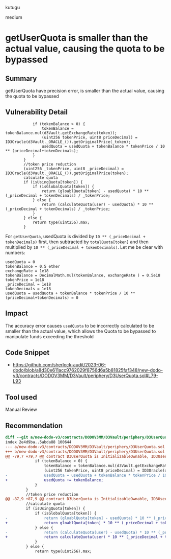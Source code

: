 kutugu

medium

# getUserQuota is smaller than the actual value, causing the quota to be bypassed

## Summary

getUserQuota have precision error, is smaller than the actual value, causing the quota to be bypassed

## Vulnerability Detail

```solidity
            if (tokenBalance > 0) {
                tokenBalance = tokenBalance.mul(d3Vault.getExchangeRate(token));
                (uint256 tokenPrice, uint8 priceDecimal) = ID3Oracle(d3Vault._ORACLE_()).getOriginalPrice(_token);
                usedQuota = usedQuota + tokenBalance * tokenPrice / 10 ** (priceDecimal+tokenDecimals);
            }
        }
        //token price reduction
        (uint256 _tokenPrice, uint8 _priceDecimal) = ID3Oracle(d3Vault._ORACLE_()).getOriginalPrice(token);
        calculate quota
        if (isUsingQuota[token]) {
            if (isGlobalQuota[token]) {
                return (gloablQuota[token] - usedQuota) * 10 ** (_priceDecimal + tokenDecimals) / _tokenPrice;
            } else {
                return (calculateQuota(user) - usedQuota) * 10 ** (_priceDecimal + tokenDecimals) / _tokenPrice;
            }
        } else {
            return type(uint256).max;
        }
```

For `getUserQuota`, usedQuota is divided by `10 ** (_priceDecimal + tokenDecimals)` first, then subtracted by `totalQuota[token]` and then multiplied by `10 ** (_priceDecimal + tokenDecimals)`.  Let me be clear with numbers:
```shell
usedQuota = 0
tokenBalance = 0.5 ether
exchangeRate = 1e18
tokenBalance = DecimalMath.mul(tokenBalance, exchangeRate ) = 0.5e18
tokenPrice = 1e18
_priceDecimal = 1e18
tokenDecimals = 1e18
usedQuota = usedQuota + tokenBalance * tokenPrice / 10 ** (priceDecimal+tokenDecimals) = 0
```

## Impact

The accuracy error causes `usedQuota` to be incorrectly calculated to be smaller than the actual value, which allows the Quota to be bypassed to manipulate funds exceeding the threshold

## Code Snippet

- https://github.com/sherlock-audit/2023-06-dodo/blob/a8d30e611acc9762029f8756d6a5b81825faf348/new-dodo-v3/contracts/DODOV3MM/D3Vault/periphery/D3UserQuota.sol#L79-L93

## Tool used

Manual Review

## Recommendation

```diff
diff --git a/new-dodo-v3/contracts/DODOV3MM/D3Vault/periphery/D3UserQuota.sol b/new-dodo-v3/contracts/DODOV3MM/D3Vault/periphery/D3UserQuota.sol
index 2e4d9ba..5abda88 100644
--- a/new-dodo-v3/contracts/DODOV3MM/D3Vault/periphery/D3UserQuota.sol
+++ b/new-dodo-v3/contracts/DODOV3MM/D3Vault/periphery/D3UserQuota.sol
@@ -79,7 +79,7 @@ contract D3UserQuota is InitializableOwnable, ID3UserQuota {
             if (tokenBalance > 0) {
                 tokenBalance = tokenBalance.mul(d3Vault.getExchangeRate(token));
                 (uint256 tokenPrice, uint8 priceDecimal) = ID3Oracle(d3Vault._ORACLE_()).getOriginalPrice(_token);
-                usedQuota = usedQuota + tokenBalance * tokenPrice / 10 ** (priceDecimal+tokenDecimals);
+                usedQuota += tokenBalance;
             }
         }
         //token price reduction
@@ -87,9 +87,9 @@ contract D3UserQuota is InitializableOwnable, ID3UserQuota {
         //calculate quota
         if (isUsingQuota[token]) {
             if (isGlobalQuota[token]) {
-                return (gloablQuota[token] - usedQuota) * 10 ** (_priceDecimal + tokenDecimals) / _tokenPrice;
+                return gloablQuota[token] * 10 ** (_priceDecimal + tokenDecimals) / _tokenPrice - usedQuota;
             } else {
-                return (calculateQuota(user) - usedQuota) * 10 ** (_priceDecimal + tokenDecimals) / _tokenPrice;
+                return calculateQuota(user) * 10 ** (_priceDecimal + tokenDecimals) / _tokenPrice - usedQuota;
             }
         } else {
             return type(uint256).max;
```

